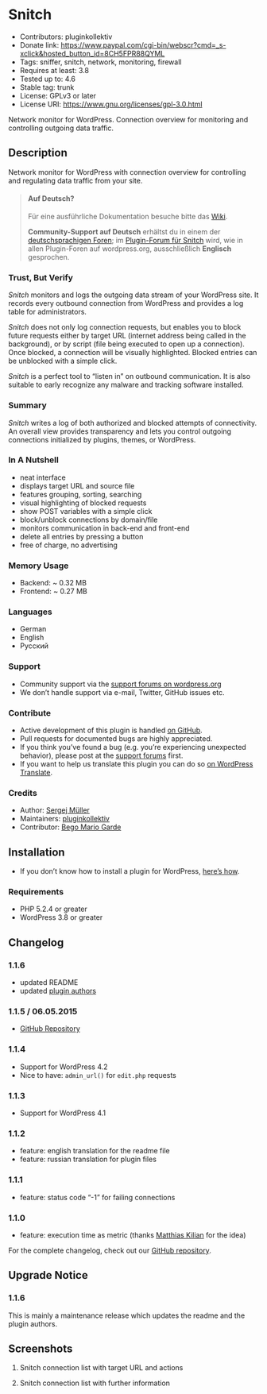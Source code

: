 # Snitch #
* Contributors:      pluginkollektiv
* Donate link:       https://www.paypal.com/cgi-bin/webscr?cmd=_s-xclick&hosted_button_id=8CH5FPR88QYML
* Tags:              sniffer, snitch, network, monitoring, firewall
* Requires at least: 3.8
* Tested up to:      4.6
* Stable tag:        trunk
* License:           GPLv3 or later
* License URI:       https://www.gnu.org/licenses/gpl-3.0.html

Network monitor for WordPress. Connection overview for monitoring and controlling outgoing data traffic.

## Description ##
Network monitor for WordPress with connection overview for controlling and regulating data traffic from your site.

> #### Auf Deutsch? ####
> Für eine ausführliche Dokumentation besuche bitte das [Wiki](https://github.com/pluginkollektiv/snitch/wiki).
>
> **Community-Support auf Deutsch** erhältst du in einem der [deutschsprachigen Foren](https://de.forums.wordpress.org/forum/plugins); im [Plugin-Forum für Snitch](https://wordpress.org/support/plugin/snitch) wird, wie in allen Plugin-Foren auf wordpress.org, ausschließlich **Englisch** gesprochen.

### Trust, But Verify ###
*Snitch* monitors and logs the outgoing data stream of your WordPress site. It records every outbound connection from WordPress and provides a log table for administrators.

*Snitch* does not only log connection requests, but enables you to block future requests either by target URL (internet address being called in the background), or by script (file being executed to open up a connection). Once blocked, a  connection will be visually highlighted. Blocked entries can be unblocked with a simple click.

*Snitch* is a perfect tool to “listen in” on outbound communication. It is also suitable to early recognize any malware and tracking software installed.

### Summary ###
*Snitch* writes a log of both authorized and blocked attempts of connectivity. An overall view provides transparency and lets you control outgoing connections initialized by plugins, themes, or WordPress.

### In A Nutshell ###
* neat interface
* displays target URL and source file
* features grouping, sorting, searching
* visual highlighting of blocked requests
* show POST variables with a simple click
* block/unblock connections by domain/file
* monitors communication in back-end and front-end
* delete all entries by pressing a button
* free of charge, no advertising

### Memory Usage ###
* Backend: ~ 0.32 MB
* Frontend: ~ 0.27 MB

### Languages ###
* German
* English
* Русский

### Support ###
* Community support via the [support forums on wordpress.org](https://wordpress.org/support/plugin/snitch)
* We don’t handle support via e-mail, Twitter, GitHub issues etc.

### Contribute ###
* Active development of this plugin is handled [on GitHub](https://github.com/pluginkollektiv/snitch).
* Pull requests for documented bugs are highly appreciated.
* If you think you’ve found a bug (e.g. you’re experiencing unexpected behavior), please post at the [support forums](https://wordpress.org/support/plugin/snitch) first.
* If you want to help us translate this plugin you can do so [on WordPress Translate](https://translate.wordpress.org/projects/wp-plugins/snitch).

### Credits ###
* Author: [Sergej Müller](https://sergejmueller.github.io/)
* Maintainers: [pluginkollektiv](http://pluginkollektiv.org/)
* Contributor: [Bego Mario Garde](https://garde-medienberatung.de)

## Installation ##
* If you don’t know how to install a plugin for WordPress, [here’s how](http://codex.wordpress.org/Managing_Plugins#Installing_Plugins).

### Requirements ###
* PHP 5.2.4 or greater
* WordPress 3.8 or greater

## Changelog ##
### 1.1.6 ###
* updated README
* updated [plugin authors](https://gist.github.com/glueckpress/f058c0ab973d45a72720)

### 1.1.5 / 06.05.2015 ###
* [GitHub Repository](https://github.com/sergejmueller/snitch)

### 1.1.4 ###
* Support for WordPress 4.2
* Nice to have: `admin_url()` for `edit.php` requests

### 1.1.3 ###
* Support for WordPress 4.1

### 1.1.2 ###
* feature: english translation for the readme file
* feature: russian translation for plugin files

### 1.1.1 ###
* feature: status code “-1” for failing connections

### 1.1.0 ###
* feature: execution time as metric (thanks [Matthias Kilian](https://www.gaertner.de) for the idea)

For the complete changelog, check out our [GitHub repository](https://github.com/pluginkollektiv/snitch).

## Upgrade Notice ##

### 1.1.6 ###
This is mainly a maintenance release which updates the readme and the plugin authors.

## Screenshots ##
1. Snitch connection list with target URL and actions

2. Snitch connection list with further information
